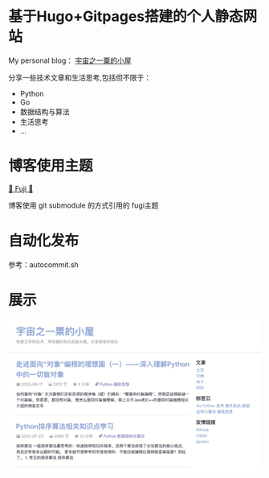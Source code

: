 # 基于Hugo+Gitpages搭建的个人静态网站

My personal blog： [宇宙之一粟的小屋](https://yuzhoustayhungry.github.io/)

分享一些技术文章和生活思考,包括但不限于：

- Python
- Go
- 数据结构与算法
- 生活思考
- ...

# 博客使用主题

[🍥 Fuji 🍥](https://github.com/amzrk2/hugo-theme-fuji/)

博客使用 git submodule 的方式引用的 fugi主题

# 自动化发布

参考：autocommit.sh

# 展示

![宇宙之一粟](https://github.com/yuzhouStayHungry/yuzhouStayHungry.github.io/blob/master/images/img/blog_demo.png)
